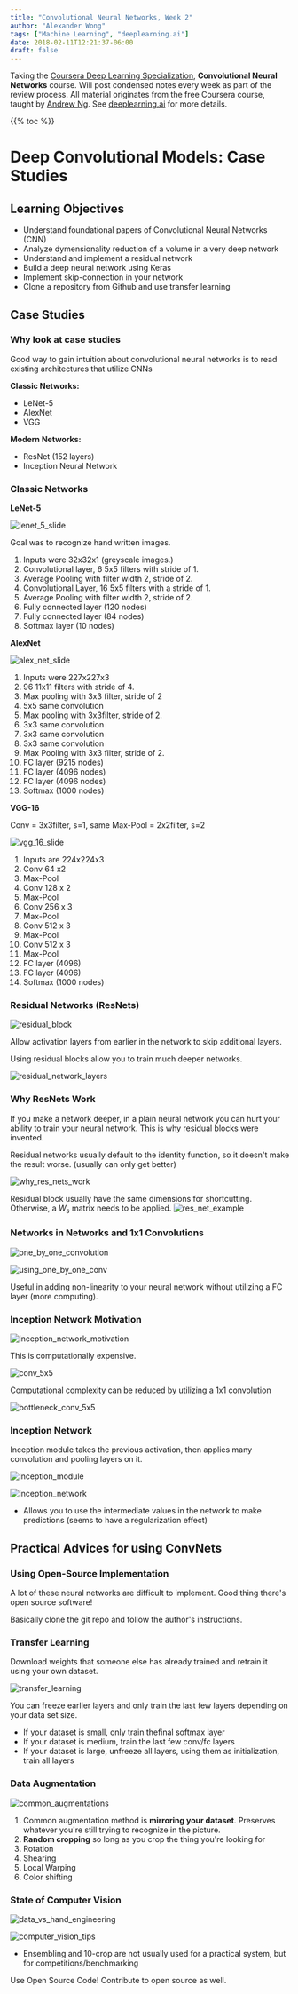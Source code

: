 ```yaml
---
title: "Convolutional Neural Networks, Week 2"
author: "Alexander Wong"
tags: ["Machine Learning", "deeplearning.ai"]
date: 2018-02-11T12:21:37-06:00
draft: false
---
```


Taking the [Coursera Deep Learning Specialization](https://www.coursera.org/specializations/deep-learning), **Convolutional Neural Networks** course. Will post condensed notes every week as part of the review process. All material originates from the free Coursera course, taught by [Andrew Ng](http://www.andrewng.org/). See [deeplearning.ai](https://www.deeplearning.ai/) for more details.

{{% toc %}}

# Deep Convolutional Models: Case Studies

## Learning Objectives

- Understand foundational papers of Convolutional Neural Networks (CNN)
- Analyze dymensionality reduction of a volume in a very deep network
- Understand and implement a residual network
- Build a deep neural network using Keras
- Implement skip-connection in your network
- Clone a repository from Github and use transfer learning

## Case Studies

### Why look at case studies

Good way to gain intuition about convolutional neural networks is to read existing architectures that utilize CNNs

**Classic Networks:**
- LeNet-5
- AlexNet
- VGG

**Modern Networks:**
- ResNet (152 layers)
- Inception Neural Network

### Classic Networks

**LeNet-5**

![lenet_5_slide](/img/deeplearning-ai/lenet_5_slide.png)

Goal was to recognize hand written images.

1. Inputs were 32x32x1 (greyscale images.)
2. Convolutional layer, 6 5x5 filters with stride of 1. 
3. Average Pooling with filter width 2, stride of 2.
4. Convolutional Layer, 16 5x5 filters with a stride of 1.
5. Average Pooling with filter width 2, stride of 2.
6. Fully connected layer (120 nodes)
7. Fully connected layer (84 nodes)
8. Softmax layer (10 nodes)

**AlexNet**

![alex_net_slide](/img/deeplearning-ai/alex_net_slide.png)

1. Inputs were 227x227x3
2. 96 11x11 filters with stride of 4.
3. Max pooling with 3x3 filter, stride of 2
4. 5x5 same convolution
5. Max pooling with 3x3filter, stride of 2.
6. 3x3 same convolution
7. 3x3 same convolution
8. 3x3 same convolution
9. Max Pooling with 3x3 filter, stride of 2.
10. FC layer (9215 nodes)
11. FC layer (4096 nodes)
12. FC layer (4096 nodes)
13. Softmax (1000 nodes)

**VGG-16**

Conv = 3x3filter, s=1, same
Max-Pool = 2x2filter, s=2

![vgg_16_slide](/img/deeplearning-ai/vgg_16_slide.png)

1. Inputs are 224x224x3
2. Conv 64 x2
3. Max-Pool
4. Conv 128 x 2
5. Max-Pool
6. Conv 256 x 3
7. Max-Pool
8. Conv 512 x 3
9. Max-Pool
10. Conv 512 x 3
11. Max-Pool
12. FC layer (4096)
13. FC layer (4096)
14. Softmax (1000 nodes)

### Residual Networks (ResNets)

![residual_block](/img/deeplearning-ai/residual_block.png)

Allow activation layers from earlier in the network to skip additional layers.

Using residual blocks allow you to train much deeper networks.

![residual_network_layers](/img/deeplearning-ai/residual_network_layers.png)

### Why ResNets Work

If you make a network deeper, in a plain neural network you can hurt your ability to train your neural network. This is why residual blocks were invented.

Residual networks usually default to the identity function, so it doesn't make the result worse. (usually can only get better)

![why_res_nets_work](/img/deeplearning-ai/why_res_nets_work.png)

Residual block usually have the same dimensions for shortcutting. Otherwise, a $W
_s$ matrix needs to be applied.
![res_net_example](/img/deeplearning-ai/res_net_example.png)

### Networks in Networks and 1x1 Convolutions

![one_by_one_convolution](/img/deeplearning-ai/one_by_one_convolution.png)

![using_one_by_one_conv](/img/deeplearning-ai/using_one_by_one_conv.png)

Useful in adding non-linearity to your neural network without utilizing a FC layer (more computing). 

### Inception Network Motivation

![inception_network_motivation](/img/deeplearning-ai/inception_network_motivation.png)

This is computationally expensive.

![conv_5x5](/img/deeplearning-ai/conv_5x5.png)

Computational complexity can be reduced by utilizing a 1x1 convolution

![bottleneck_conv_5x5](/img/deeplearning-ai/bottleneck_conv_5x5.png)

### Inception Network

Inception module takes the previous activation, then applies many convolution and pooling layers on it.

![inception_module](/img/deeplearning-ai/inception_module.png)

![inception_network](/img/deeplearning-ai/inception_network.png)

- Allows you to use the intermediate values in the network to make predictions (seems to have a regularization effect)

## Practical Advices for using ConvNets

### Using Open-Source Implementation

A lot of these neural networks are difficult to implement. Good thing there's open source software!

Basically clone the git repo and follow the author's instructions.

### Transfer Learning

Download weights that someone else has already trained and retrain it using your own dataset.

![transfer_learning](/img/deeplearning-ai/transfer_learning.png)

You can freeze earlier layers and only train the last few layers depending on your data set size.

- If your dataset is small, only train thefinal softmax layer
- If your dataset is medium, train the last few conv/fc layers
- If your dataset is large, unfreeze all layers, using them as initialization, train all layers

### Data Augmentation

![common_augmentations](/img/deeplearning-ai/common_augmentations.png)

1. Common augmentation method is **mirroring your dataset**. Preserves whatever you're still trying to recognize in the picture.
2. **Random cropping** so long as you crop the thing you're looking for
3. Rotation
4. Shearing
5. Local Warping
6. Color shifting

### State of Computer Vision

![data_vs_hand_engineering](/img/deeplearning-ai/data_vs_hand_engineering.png)

![computer_vision_tips](/img/deeplearning-ai/computer_vision_tips.png)
- Ensembling and 10-crop are not usually used for a practical system, but for competitions/benchmarking

Use Open Source Code! Contribute to open source as well.
